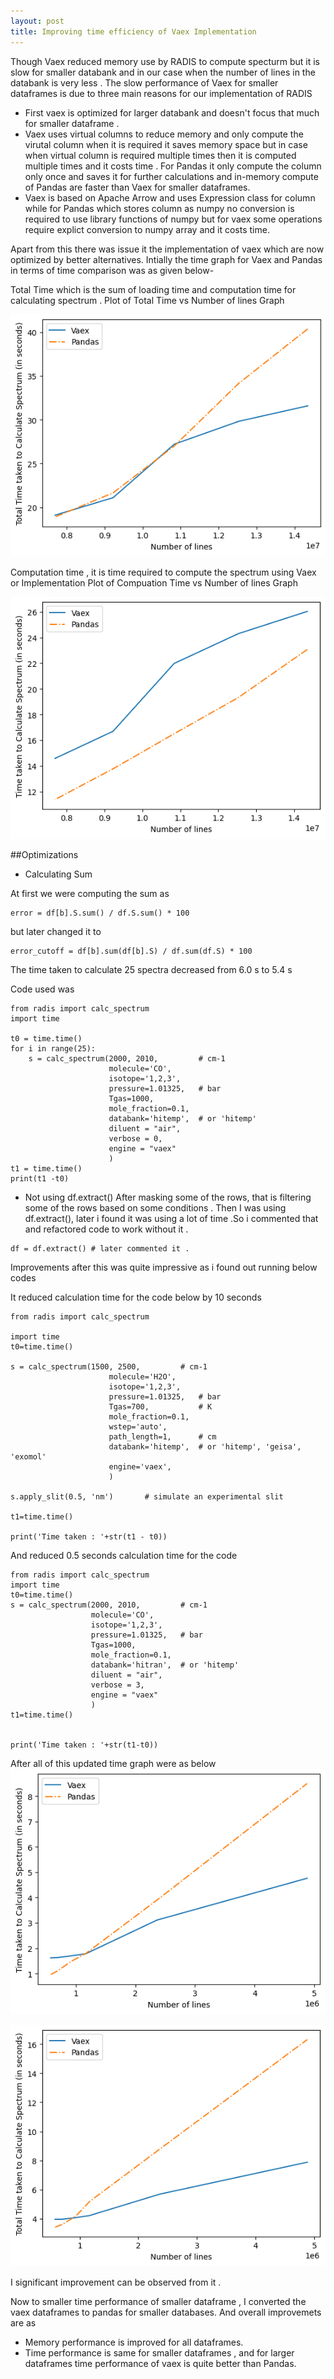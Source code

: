 ```yaml
---
layout: post
title: Improving time efficiency of Vaex Implementation
---
```


Though Vaex reduced memory use by RADIS to compute specturm but it is slow for smaller databank and in our case when the number of lines in the databank is very less . The slow performance of Vaex for smaller dataframes is due to three main reasons for our implementation of RADIS


- First vaex is optimized for larger databank and doesn't focus that much for smaller dataframe .
- Vaex uses virtual columns to reduce memory and only compute the virutal column when it is required it saves memory space but in case when virtual column 
is required multiple times then it is computed multiple times and it costs time . For Pandas it only compute the column only once and saves it for further calculations and in-memory compute of Pandas are faster than Vaex for smaller dataframes.
- Vaex is based on Apache Arrow and uses Expression class for column while for Pandas which stores column as numpy no conversion is required to use library functions of numpy but for vaex some operations require explict conversion to numpy array and it costs time.


Apart from this there was issue it the implementation of vaex which are now optimized by better alternatives.
Intially the time graph for Vaex and Pandas in terms of time comparison was as given below-

Total Time  which is the sum of loading time and computation time for calculating spectrum . 
Plot of Total Time vs Number of lines Graph

![Vaex Comparison](../images/earlierTotal.png)

Computation time , it is time required to compute the spectrum using Vaex or Implementation 
Plot of Compuation Time vs Number of lines Graph

![Vaex Comparison](../images/earlierCom.png)


##Optimizations 

- Calculating Sum 
 
 At first we were computing the sum as 

 ```
 error = df[b].S.sum() / df.S.sum() * 100
 ```
but later changed it to 
```
error_cutoff = df[b].sum(df[b].S) / df.sum(df.S) * 100
```

The time taken to calculate 25 spectra decreased from 6.0 s to 5.4 s

Code used was

```
from radis import calc_spectrum
import time

t0 = time.time()
for i in range(25):
    s = calc_spectrum(2000, 2010,         # cm-1
                      molecule='CO',
                      isotope='1,2,3',
                      pressure=1.01325,   # bar
                      Tgas=1000,
                      mole_fraction=0.1,
                      databank='hitemp',  # or 'hitemp'
                      diluent = "air",     
                      verbose = 0,
                      engine = "vaex"
                      )
t1 = time.time()
print(t1 -t0)
```


- Not using df.extract()
After masking some of the rows, that is filtering some of the rows based on some conditions . Then I was using df.extract(), later i found it was using a lot of time .So i commented that and refactored code to work without it .
```
df = df.extract() # later commented it .
```

Improvements after this was quite impressive as i found out running below codes

It reduced calculation time for the code below by 10 seconds

```
from radis import calc_spectrum

import time
t0=time.time()

s = calc_spectrum(1500, 2500,         # cm-1
                      molecule='H2O',
                      isotope='1,2,3',
                      pressure=1.01325,   # bar
                      Tgas=700,           # K
                      mole_fraction=0.1,
                      wstep='auto',
                      path_length=1,      # cm
                      databank='hitemp',  # or 'hitemp', 'geisa', 'exomol'
                      engine='vaex',
                      )

s.apply_slit(0.5, 'nm')       # simulate an experimental slit

t1=time.time()

print('Time taken : '+str(t1 - t0))

```

And reduced 0.5 seconds calculation time for the code

```
from radis import calc_spectrum
import time
t0=time.time()
s = calc_spectrum(2000, 2010,         # cm-1
                  molecule='CO',
                  isotope='1,2,3',
                  pressure=1.01325,   # bar
                  Tgas=1000,
                  mole_fraction=0.1,
                  databank='hitran',  # or 'hitemp'
                  diluent = "air",
                  verbose = 3,
                  engine = "vaex"
                  )
t1=time.time()


print('Time taken : '+str(t1-t0))
```

After all of this updated time graph were as below 
![Vaex Comparison](../images/updatedCom.png)

![Vaex Comparison](../images/updatedTotal.png)

I significant improvement can be observed from it .


Now to smaller time performance of smaller dataframe , I converted the vaex dataframes to pandas for smaller databases. And overall improvemets are as 
- Memory performance is improved for all dataframes.
- Time performance is same for smaller dataframes , and for larger dataframes time performance of vaex is quite better than Pandas.